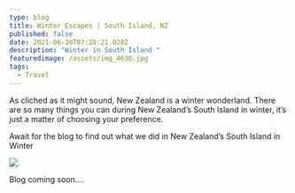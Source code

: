 ```yaml
---
type: blog
title: Winter Escapes | South Island, NZ
published: false
date: 2021-06-30T07:28:21.028Z
description: "Winter in South Island "
featuredimage: /assets/img_4636.jpg
tags:
  - Travel
---
```

As cliched as it might sound, New Zealand is a winter wonderland. There are so many things you can during New Zealand’s South Island in winter, it’s just a matter of choosing your preference.

Await for the blog to find out what we did in New Zealand’s South Island in Winter

![](/assets/img_4687.jpg)

Blog coming soon....
